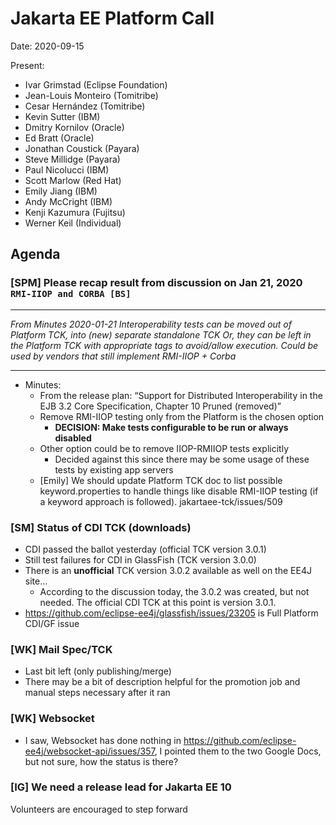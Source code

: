 # Jakarta EE Platform Call

Date: 2020-09-15

Present:

- Ivar Grimstad (Eclipse Foundation)
- Jean-Louis Monteiro (Tomitribe)
- Cesar Hernández (Tomitribe)
- Kevin Sutter (IBM)
- Dmitry Kornilov (Oracle)
- Ed Bratt (Oracle)
- Jonathan Coustick (Payara)
- Steve Millidge (Payara)
- Paul Nicolucci (IBM)
- Scott Marlow (Red Hat)
- Emily Jiang (IBM)
- Andy McCright (IBM)
- Kenji Kazumura (Fujitsu)
- Werner Keil (Individual)

## Agenda

### [SPM] Please recap result from discussion on Jan 21, 2020 `RMI-IIOP and CORBA [BS]`

---
_From Minutes 2020-01-21
Interoperability tests can be moved out of Platform TCK, into (new) separate standalone TCK
Or, they can be left in the Platform TCK with appropriate tags to avoid/allow execution.
Could be used by vendors that still implement RMI-IIOP + Corba_

---

* Minutes:
   * From the release plan: “Support for Distributed Interoperability in the EJB 3.2 Core Specification, Chapter 10 Pruned (removed)”
   * Remove RMI-IIOP testing only from the Platform is the chosen option
      * **DECISION: Make tests configurable to be run or always disabled**
   * Other option could be to remove IIOP-RMIIOP tests explicitly
      * Decided against this since there may be some usage of these tests by existing app servers
   * [Emily] We should update Platform TCK doc to list possible keyword.properties to handle things like disable RMI-IIOP testing (if a keyword approach is followed).  jakartaee-tck/issues/509

### [SM] Status of CDI TCK (downloads)

* CDI passed the ballot yesterday (official TCK version 3.0.1) 
* Still test failures for CDI in GlassFish (TCK version 3.0.0)
* There is an **unofficial** TCK version 3.0.2 available as well on the EE4J site…
   * According to the discussion today, the 3.0.2 was created, but not needed.  The official CDI TCK at this point is version 3.0.1.
* https://github.com/eclipse-ee4j/glassfish/issues/23205 is Full Platform CDI/GF issue

### [WK] Mail Spec/TCK

* Last bit left (only publishing/merge)
* There may be a bit of description helpful for the promotion job and manual steps necessary after it ran

### [WK] Websocket

* I saw, Websocket has done nothing in https://github.com/eclipse-ee4j/websocket-api/issues/357, I pointed them to the two Google Docs, but not sure, how the status is there?

### [IG] We need a release lead for Jakarta EE 10

Volunteers are encouraged to step forward
